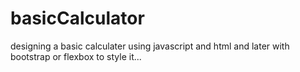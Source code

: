 # basicCalculator
designing a basic calculater using javascript and html and later with bootstrap or flexbox to style it...
